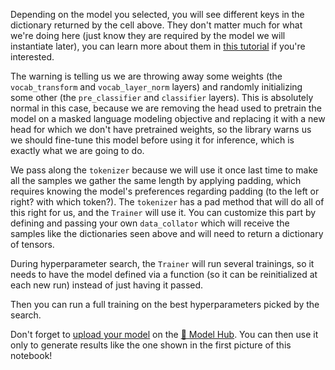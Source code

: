 Depending on the model you selected, you will see different keys in the
dictionary returned by the cell above. They don't matter much for what we're
doing here (just know they are required by the model we will instantiate later),
you can learn more about them in [this
tutorial](https://huggingface.co/transformers/preprocessing.html) if you're
interested.

The warning is telling us we are throwing away some weights (the
`vocab_transform` and `vocab_layer_norm` layers) and randomly initializing some
other (the `pre_classifier` and `classifier` layers). This is absolutely normal
in this case, because we are removing the head used to pretrain the model on a
masked language modeling objective and replacing it with a new head for which we
don't have pretrained weights, so the library warns us we should fine-tune this
model before using it for inference, which is exactly what we are going to do.

We pass along the `tokenizer` because we will use it once last time to make all
the samples we gather the same length by applying padding, which requires
knowing the model's preferences regarding padding (to the left or right? with
which token?). The `tokenizer` has a pad method that will do all of this right
for us, and the `Trainer` will use it. You can customize this part by defining
and passing your own `data_collator` which will receive the samples like the
dictionaries seen above and will need to return a dictionary of tensors.

During hyperparameter search, the `Trainer` will run several trainings, so it
needs to have the model defined via a function (so it can be reinitialized at
each new run) instead of just having it passed.

Then you can run a full training on the best hyperparameters picked by the
search.

Don't forget to [upload your
model](https://huggingface.co/transformers/model_sharing.html) on the [🤗 Model
Hub](https://huggingface.co/models). You can then use it only to generate
results like the one shown in the first picture of this notebook!
